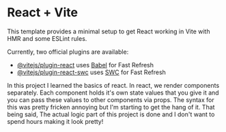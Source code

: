 # React + Vite

This template provides a minimal setup to get React working in Vite with HMR and some ESLint rules.

Currently, two official plugins are available:

- [@vitejs/plugin-react](https://github.com/vitejs/vite-plugin-react/blob/main/packages/plugin-react/README.md) uses [Babel](https://babeljs.io/) for Fast Refresh
- [@vitejs/plugin-react-swc](https://github.com/vitejs/vite-plugin-react-swc) uses [SWC](https://swc.rs/) for Fast Refresh


In this project I learned the basics of react. In react, we render components separately. Each component holds it's own state values that you give it and you can pass these values to other components via props. The syntax for this was pretty fricken annoying but I'm starting to get the hang of it. That being said, The actual logic part of this project is done and I don't want to spend hours making it look pretty!